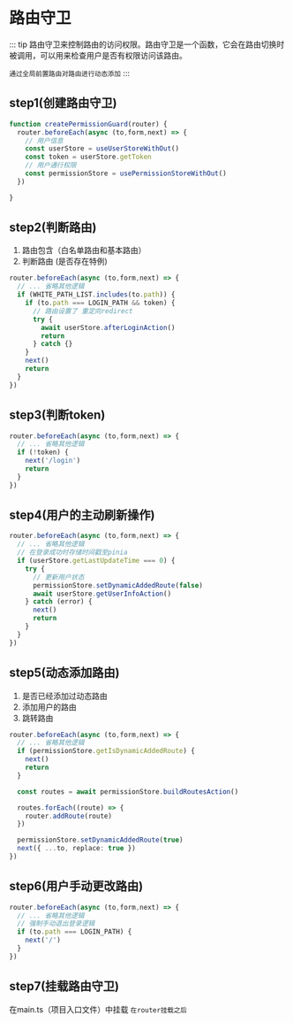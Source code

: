 # 路由守卫
::: tip
路由守卫来控制路由的访问权限。路由守卫是一个函数，它会在路由切换时被调用，可以用来检查用户是否有权限访问该路由。

`通过全局前置路由对路由进行动态添加`
:::
## step1(创建路由守卫)
```ts
function createPermissionGuard(router) {
  router.beforeEach(async (to,form,next) => {
    // 用户信息
    const userStore = useUserStoreWithOut()
    const token = userStore.getToken
    // 用户通行权限
    const permissionStore = usePermissionStoreWithOut()
  })

}
```
## step2(判断路由)
1. 路由包含（白名单路由和基本路由）
2. 判断路由 (是否存在特例)
```ts
router.beforeEach(async (to,form,next) => {
  // ... 省略其他逻辑
  if (WHITE_PATH_LIST.includes(to.path)) {
    if (to.path === LOGIN_PATH && token) {
      // 路由设置了 重定向redirect
      try {
        await userStore.afterLoginAction()
        return
      } catch {}
    }
    next()
    return
  }
})
```
## step3(判断token)
```ts
router.beforeEach(async (to,form,next) => {
  // ... 省略其他逻辑
  if (!token) {
    next('/login')
    return
  }
})
```
## step4(用户的主动刷新操作)
```ts
router.beforeEach(async (to,form,next) => {
  // ... 省略其他逻辑
  // 在登录成功时存储时间戳至pinia
  if (userStore.getLastUpdateTime === 0) {
    try {
      // 更新用户状态
      permissionStore.setDynamicAddedRoute(false)
      await userStore.getUserInfoAction()
    } catch (error) {
      next()
      return
    }
  }
})
```
## step5(动态添加路由)
1. 是否已经添加过动态路由
2. 添加用户的路由
3. 跳转路由
```ts
router.beforeEach(async (to,form,next) => {
  // ... 省略其他逻辑
  if (permissionStore.getIsDynamicAddedRoute) {
    next()
    return
  }

  const routes = await permissionStore.buildRoutesAction()

  routes.forEach((route) => {
    router.addRoute(route)
  })

  permissionStore.setDynamicAddedRoute(true)
  next({ ...to, replace: true })
})
```
## step6(用户手动更改路由)
```ts
router.beforeEach(async (to,form,next) => {
  // ... 省略其他逻辑
  // 强制手动退出登录逻辑
  if (to.path === LOGIN_PATH) {
    next('/')
  }
})
```
## step7(挂载路由守卫)
在main.ts（项目入口文件）中挂载 `在router挂载之后`
